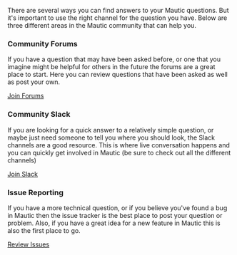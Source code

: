 There are several ways you can find answers to your Mautic questions. But it's important to use the right channel for the question you have. Below are three different areas in the Mautic community that can help you.  

### Community Forums

If you have a question that may have been asked before, or one that you imagine might be helpful for others in the future the forums are a great place to start. Here you can review questions that have been asked as well as post your own.  


[Join Forums](/forums)

### Community Slack

If you are looking for a quick answer to a relatively simple question, or maybe just need someone to tell you where you should look, the Slack channels are a good resource. This is where live conversation happens and you can quickly get involved in Mautic (be sure to check out all the different channels) 

[Join Slack](/slack)

### Issue Reporting

If you have a more technical question, or if you believe you've found a bug in Mautic then the issue tracker is the best place to post your question or problem. Also, if you have a great idea for a new feature in Mautic this is also the first place to go.  

[Review Issues](https://www.github.com/mautic/mautic)